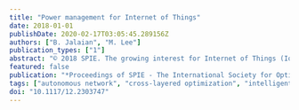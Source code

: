 ```yaml
---
title: "Power management for Internet of Things"
date: 2018-01-01
publishDate: 2020-02-17T03:05:45.289156Z
authors: ["B. Jalaian", "M. Lee"]
publication_types: ["1"]
abstract: "© 2018 SPIE. The growing interest for Internet of Things (IoT) both in public and private sector has introduced many research challenges in the areas of computational science, machine learning, cyber security and networking. The primary factor for having a robust IoT application is to keep the network alive, i.e., to ensure there is sufficient number of nodes up and running. This enables necessary data sessions from source IoT nodes to destination IoT nodes required for data fusion and artificial reasoning for intelligent application running over this ad-hoc network. In this paper, we propose our autonomous wireless charger platform in which a autonomous network unit will traverse through the critical area of the network and charges the IoT devices to ensure the network is alive. We will present a cross-layered optimization framework which jointly performs wireless charging power management, scheduling, interference avoidance, and routing. Our objective is to maximize the minimum sessions bottle neck, while all the nodes are alive within a specific interval."
featured: false
publication: "*Proceedings of SPIE - The International Society for Optical Engineering*"
tags: ["autonomous network", "cross-layered optimization", "intelligent network", "Internet of BattlefieldThings"]
doi: "10.1117/12.2303747"
---
```


